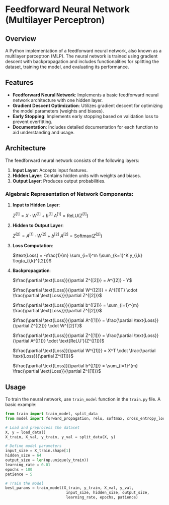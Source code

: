 # Feedforward Neural Network (Multilayer Perceptron)

## Overview
A Python implementation of a feedforward neural network, also known as a multilayer perceptron (MLP). The neural network is trained using gradient descent with backpropagation and includes functionalities for splitting the dataset, training the model, and evaluating its performance.

## Features
- **Feedforward Neural Network**: Implements a basic feedforward neural network architecture with one hidden layer.
- **Gradient Descent Optimization**: Utilizes gradient descent for optimizing the model parameters (weights and biases).
- **Early Stopping**: Implements early stopping based on validation loss to prevent overfitting.
- **Documentation**: Includes detailed documentation for each function to aid understanding and usage.


## Architecture
The feedforward neural network consists of the following layers:

1. **Input Layer**: Accepts input features.
2. **Hidden Layer**: Contains hidden units with weights and biases.
3. **Output Layer**: Produces output probabilities.

### Algebraic Representation of Network Components:

1. **Input to Hidden Layer**:

   $Z^{[1]} = X \cdot W^{[1]} + b^{[1]}$
   $A^{[1]} = \text{ReLU}(Z^{[1]})$

2. **Hidden to Output Layer**:

   $Z^{[2]} = A^{[1]} \cdot W^{[2]} + b^{[2]}$
   $A^{[2]} = \text{Softmax}(Z^{[2]})$

3. **Loss Computation**:

   $\text{Loss} = -\frac{1}{m} \sum_{i=1}^m  \\sum_{k=1}^K y_{i,k} \log(a_{i,k}^{[2]})$

4. **Backpropagation**:

   $\frac{\partial \text{Loss}}{\partial Z^{[2]}} = A^{[2]} - Y$
   
   $\frac{\partial \text{Loss}}{\partial W^{[2]}} = A^{[1]T} \cdot \frac{\partial \text{Loss}}{\partial Z^{[2]}}$
   
   $\frac{\partial \text{Loss}}{\partial b^{[2]}} = \sum_{i=1}^{m} \frac{\partial \text{Loss}}{\partial Z^{[2]}}$
   
   $\frac{\partial \text{Loss}}{\partial A^{[1]}} = \frac{\partial \text{Loss}}{\partial Z^{[2]}} \cdot W^{[2]T}$
   
   $\frac{\partial \text{Loss}}{\partial Z^{[1]}} = \frac{\partial \text{Loss}}{\partial A^{[1]}} \cdot \text{ReLU'}(Z^{[1]})$
   
   $\frac{\partial \text{Loss}}{\partial W^{[1]}} = X^T \cdot \frac{\partial \text{Loss}}{\partial Z^{[1]}}$
   
   $\frac{\partial \text{Loss}}{\partial b^{[1]}} = \sum_{i=1}^{m} \frac{\partial \text{Loss}}{\partial Z^{[1]}}$



## Usage
To train the neural network, use `train_model` function in the `train.py` file.
A basic example:

```python
from train import train_model, split_data
from model import forward_propagation, relu, softmax, cross_entropy_loss

# Load and preprocess the dataset
X, y = load_data()
X_train, X_val, y_train, y_val = split_data(X, y)

# Define model parameters
input_size = X_train.shape[1]
hidden_size = 64
output_size = len(np.unique(y_train))
learning_rate = 0.01
epochs = 100
patience = 5

# Train the model
best_params = train_model(X_train, y_train, X_val, y_val,
                           input_size, hidden_size, output_size,
                           learning_rate, epochs, patience)
```
